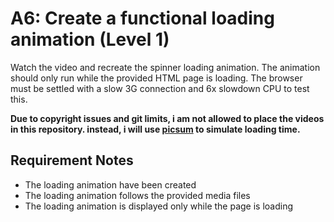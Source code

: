 # A6: Create a functional loading animation (Level 1)
Watch the video and recreate the spinner loading animation. The animation should only run while the provided 
HTML page is loading. The browser must be settled with a slow 3G connection and 6x slowdown CPU to test 
this.

**Due to copyright issues and git limits, i am not allowed to place the videos in this repository. instead, i will use [picsum](https://picsum.photos/) to simulate loading time.**

## Requirement Notes
- The loading animation have been created 
- The loading animation follows the provided media files 
- The loading animation is displayed only while the page is loading